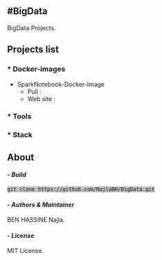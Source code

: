 #BigData
----------

BigData Projects.

## Projects list

### * Docker-images

- SparkNotebook-Docker-Image
	* Pull :
	* Web site : 

### * Tools

### * Stack

## About

#### _- Build_
<pre><code style='background: #C0C0C0;'>git clone https://github.com/NajlaBH/BigData.git</code></pre>


#### _- Authors & Maintainer_

BEN HASSINE Najla.



#### _- License_

MIT License.
